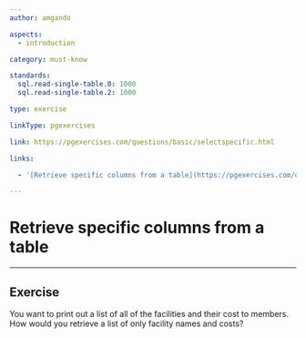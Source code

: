 ```yaml
---
author: amgando

aspects:
  - introduction

category: must-know

standards:
  sql.read-single-table.0: 1000
  sql.read-single-table.2: 1000

type: exercise

linkType: pgexercises

link: https://pgexercises.com/questions/basic/selectspecific.html

links:

  - '[Retrieve specific columns from a table](https://pgexercises.com/questions/basic/selectspecific.html){documentation}'

---
```


# Retrieve specific columns from a table

---
## Exercise

You want to print out a list of all of the facilities and their cost to members. How would you retrieve a list of only facility names and costs?
